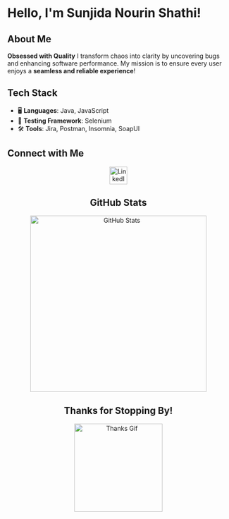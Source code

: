 # Hello, I'm Sunjida Nourin Shathi!

## About Me
**Obsessed with Quality** I transform chaos into clarity by uncovering bugs and enhancing software performance. My mission is to ensure every user enjoys a **seamless and reliable experience**!

## Tech Stack

- 🖥️ **Languages**: Java, JavaScript
- 🧪 **Testing Framework**: Selenium
- 🛠️ **Tools**: Jira, Postman, Insomnia, SoapUI

## Connect with Me
<div align="center">
  <a href="https://www.linkedin.com/in/sunjidanourinshathi/">
    <img src="https://img.icons8.com/color/48/000000/linkedin.png" alt="LinkedIn" width="40">
  </a>

## GitHub Stats
<div align="center">
  <img src="https://github-readme-stats.vercel.app/api?username=SunjidaShathi&show_icons=true&theme=radical" alt="GitHub Stats" width="400">
</div>


<div align="center">
  <h2>Thanks for Stopping By!</h2>
  <img src="https://media.giphy.com/media/LmmNZW2zKlJnAO5HuH/giphy.gif?cid=790b7611jsjouwvfh9rq1q1slpasgdka169dk0sadnwp9smw&ep=v1_gifs_search&rid=giphy.gif&ct=g" alt="Thanks Gif" width="200">
</div>
